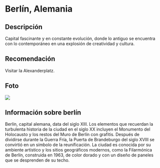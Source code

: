# Berlín, Alemania

## Descripción
Capital fascinante y en constante evolución, donde lo antiguo se encuentra con lo contemporáneo en una explosión de creatividad y cultura.

## Recomendación
Visitar la Alexanderplatz.

## Foto
![](https://media.istockphoto.com/id/503874284/es/foto/edificios-de-la-ciudad-de-berl%C3%ADn-con-r%C3%ADo-spree-al-atardecer-alemania.jpg?s=612x612&w=0&k=20&c=K-A0S4gn-YRXNFH5NN0VGt_u55nNOqUPTfCox1_UfY8=)

## Información sobre berlín
Berlín, capital alemana, data del siglo XIII. Los elementos que recuerdan la turbulenta historia de la ciudad en el siglo XX incluyen el Monumento del Holocausto y los restos del Muro de Berlín con grafitis. Después de dividirse durante la Guerra Fría, la Puerta de Brandeburgo del siglo XVIII se convirtió en un símbolo de la reunificación. La ciudad es conocida por su ambiente artístico y los sitios geográficos modernos, como la Filarmónica de Berlín, construida en 1963, de color dorado y con un diseño de paneles que se desprenden de su techo.